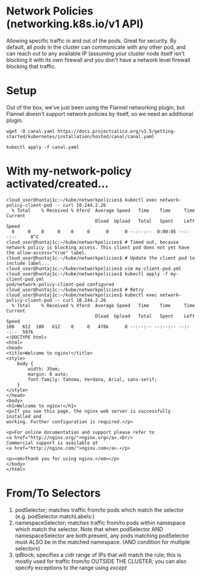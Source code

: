 # Network Policies (networking.k8s.io/v1 API)
Allowing specific traffic in and out of the pods. Great for security. 
By default, all pods in the cluster can communicate with any other pod, and can reach out to any available IP (assuming your cluster node itself isn't blocking it with its own firewall and you don't have a network level firewall blocking that traffic. 
# Setup 

Out of the box, we've just been using the Flannel networking plugin, but Flannel doesn't support network policies by itself, so we need an additional plugin. 

```
wget -O canal.yaml https://docs.projectcalico.org/v3.5/getting-started/kubernetes/installation/hosted/canal/canal.yaml

kubectl apply -f canal.yaml
```

# With my-network-policy activated/created...
```
cloud_user@huntaj1c:~/kube/networkpolicies$ kubectl exec network-policy-client-pod -- curl 10.244.2.26
  % Total    % Received % Xferd  Average Speed   Time    Time     Time  Current
                                 Dload  Upload   Total   Spent    Left  Speed
  0     0    0     0    0     0      0      0 --:--:--  0:00:05 --:--:--     0^C
cloud_user@huntaj1c:~/kube/networkpolicies$ # Timed out, because network policy is blocking access. This client pod does not yet have the allow-access="true" label.
cloud_user@huntaj1c:~/kube/networkpolicies$ # Update the client pod to include label...
cloud_user@huntaj1c:~/kube/networkpolicies$ vim my-client-pod.yml
cloud_user@huntaj1c:~/kube/networkpolicies$ kubectl apply -f my-client-pod.yml
pod/network-policy-client-pod configured
cloud_user@huntaj1c:~/kube/networkpolicies$ # Retry
cloud_user@huntaj1c:~/kube/networkpolicies$ kubectl exec network-policy-client-pod -- curl 10.244.2.26
  % Total    % Received % Xferd  Average Speed   Time    Time     Time  Current
                                 Dload  Upload   Total   Spent    Left  Speed
100   612  100   612    0     0   478k      0 --:--:-- --:--:-- --:--:--  597k
<!DOCTYPE html>
<html>
<head>
<title>Welcome to nginx!</title>
<style>
    body {
        width: 35em;
        margin: 0 auto;
        font-family: Tahoma, Verdana, Arial, sans-serif;
    }
</style>
</head>
<body>
<h1>Welcome to nginx!</h1>
<p>If you see this page, the nginx web server is successfully installed and
working. Further configuration is required.</p>

<p>For online documentation and support please refer to
<a href="http://nginx.org/">nginx.org</a>.<br/>
Commercial support is available at
<a href="http://nginx.com/">nginx.com</a>.</p>

<p><em>Thank you for using nginx.</em></p>
</body>
</html>

```

# From/To Selectors

1. podSelector; matches traffic from/to pods which match the selector (e.g. podSelector.matchLabels:)
2. namespaceSelector; matches traffic from/to pods within namespace which match the selector. Note that when podSelector AND namespaceSelector are both present, any pods matching podSelector must ALSO be in the matched namespace. (AND condition for multiple selectors)
3. ipBlock; specifies a cidr range of IPs that will match the rule; this is mostly used for traffic from/to OUTSIDE THE CLUSTER; you can also specify exceptions to the range using *except* 

